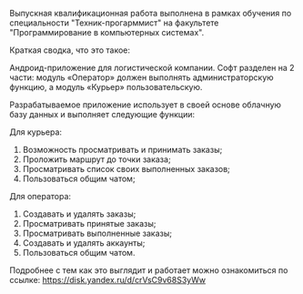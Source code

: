 Выпускная квалификационная работа выполнена в рамках обучения по специальности "Техник-прогарммист" на факультете "Программирование в компьютерных системах".

Краткая сводка, что это такое:

Андроид-приложение для логистической компании. Софт разделен на 2 части: модуль «Оператор» должен выполнять администраторскую функцию, а модуль «Курьер» пользовательскую.

Разрабатываемое приложение использует в своей основе облачную базу данных и выполняет следующие функции:

Для курьера:
  1. Возможность просматривать и принимать заказы;
  2. Проложить маршрут до точки заказа;
  3. Просматривать список своих выполненных заказов;
  4. Пользоваться общим чатом;

Для оператора:
  1. Создавать и удалять заказы;
  2. Просматривать принятые заказы;
  3. Просматривать выполненные заказы;
  4. Создавать и удалять аккаунты;
  5. Пользоваться общим чатом.

Подробнее с тем как это выглядит и работает можно ознакомиться по ссылке: https://disk.yandex.ru/d/crVsC9v68S3yWw
